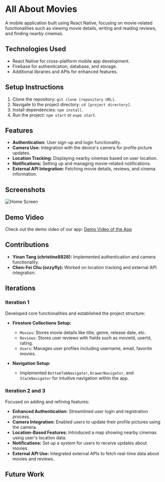 # All About Movies

A mobile application built using React Native, focusing on movie-related functionalities such as viewing movie details, writing and reading reviews, and finding nearby cinemas.

## Technologies Used

- React Native for cross-platform mobile app development.
- Firebase for authentication, database, and storage.
- Additional libraries and APIs for enhanced features.

## Setup Instructions

1. Clone the repository: `git clone [repository URL]`.
2. Navigate to the project directory: `cd [project directory]`.
3. Install dependencies: `npm install`.
4. Run the project: `npm start` or `expo start`.

## Features

- **Authentication:** User sign-up and login functionality.
- **Camera Use:** Integration with the device's camera for profile picture updates.
- **Location Tracking:** Displaying nearby cinemas based on user location.
- **Notifications:** Setting up and managing movie-related notifications.
- **External API Integration:** Fetching movie details, reviews, and cinema information.

## Screenshots

![Home Screen](https://drive.google.com/file/d/1JUXLKrHyHeU7A9pEDsK2bmlUUexjVyvA/view "Home Screen")

## Demo Video

Check out the demo video of our app: [Demo Video of the App](https://drive.google.com/file/d/1JUBh5uMczazAyrcy-9nq0DB9PbpnirJF/view?usp=sharing)

## Contributions

- **Yinan Tang (christine8828):** Implemented authentication and camera functionality.
- **Chen-Fei Chu (ozzyfly):** Worked on location tracking and external API integration.

## Iterations

### Iteration 1

Developed core functionalities and established the project structure:

- **Firestore Collections Setup:**

  - `Movies`: Stores movie details like title, genre, release date, etc.
  - `Reviews`: Stores user reviews with fields such as movieId, userId, rating.
  - `Users`: Manages user profiles including username, email, favorite movies.

- **Navigation Setup:**
  - Implemented `BottomTabNavigator`, `DrawerNavigator`, and `StackNavigator` for intuitive navigation within the app.

### Iteration 2 and 3

Focused on adding and refining features:

- **Enhanced Authentication:** Streamlined user login and registration process.
- **Camera Integration:** Enabled users to update their profile pictures using the camera.
- **Location-Based Features:** Introduced a map showing nearby cinemas using user's location data.
- **Notifications:** Set up a system for users to receive updates about movies.
- **External API Use:** Integrated external APIs to fetch real-time data about movies and reviews.

## Future Work
